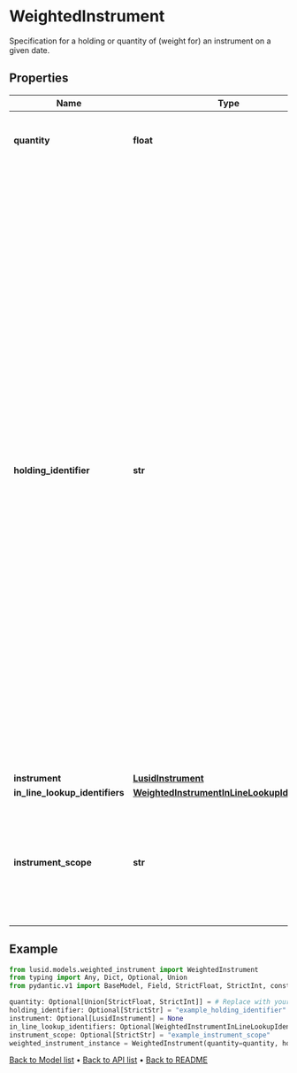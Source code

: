 # WeightedInstrument

Specification for a holding or quantity of (weight for) an instrument on a given date.
## Properties
Name | Type | Description | Notes
------------ | ------------- | ------------- | -------------
**quantity** | **float** | The quantity of the instrument that is owned. | [optional] 
**holding_identifier** | **str** | Identifier for the instrument.  For a single, unique trade or transaction this can be thought of as equivalent to the transaction identifier, or  a composite of the sub-holding keys for a regular sub-holding. When there are multiple transactions sharing the same underlying instrument  such as purchase of shares on multiple dates where tax implications are different this would not be the case.    In an inlined aggregation request if this is wanted to identify a line item, it can be specified in the set of aggregation keys given on the aggregation  request that accompanies the set of weighted instruments. | [optional] 
**instrument** | [**LusidInstrument**](LusidInstrument.md) |  | [optional] 
**in_line_lookup_identifiers** | [**WeightedInstrumentInLineLookupIdentifiers**](WeightedInstrumentInLineLookupIdentifiers.md) |  | [optional] 
**instrument_scope** | **str** | The scope in which to resolve the instrument, if no inlined definition is provided.  If left empty, the default scope will be used. | [optional] 
## Example

```python
from lusid.models.weighted_instrument import WeightedInstrument
from typing import Any, Dict, Optional, Union
from pydantic.v1 import BaseModel, Field, StrictFloat, StrictInt, constr

quantity: Optional[Union[StrictFloat, StrictInt]] = # Replace with your value
holding_identifier: Optional[StrictStr] = "example_holding_identifier"
instrument: Optional[LusidInstrument] = None
in_line_lookup_identifiers: Optional[WeightedInstrumentInLineLookupIdentifiers] = # Replace with your value
instrument_scope: Optional[StrictStr] = "example_instrument_scope"
weighted_instrument_instance = WeightedInstrument(quantity=quantity, holding_identifier=holding_identifier, instrument=instrument, in_line_lookup_identifiers=in_line_lookup_identifiers, instrument_scope=instrument_scope)

```

[Back to Model list](../README.md#documentation-for-models) &#8226; [Back to API list](../README.md#documentation-for-api-endpoints) &#8226; [Back to README](../README.md)

